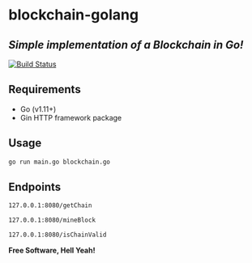 # blockchain-golang
## _Simple implementation of a Blockchain in Go!_


[![Build Status](https://travis-ci.org/joemccann/dillinger.svg?branch=master)](https://travis-ci.org/joemccann/dillinger)

## Requirements
 - Go (v1.11+)
 - Gin HTTP framework package



## Usage


```sh
go run main.go blockchain.go
```

## Endpoints
```sh
127.0.0.1:8080/getChain
```
```sh
127.0.0.1:8080/mineBlock
```
```sh
127.0.0.1:8080/isChainValid
```

**Free Software, Hell Yeah!**
